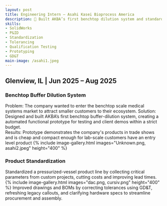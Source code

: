 ```yaml
---
layout: post
title: Engineering Intern – Asahi Kasei Bioprocess America
description: 🧪 Built AKBA’s first benchtop dilution system and standardized a pressurized-vessel product line
skills: 
- SolidWorks
- P&ID
- Standardization
- Tolerancing
- Qualification Testing
- Prototyping
- GD&T
main-image: /asahi1.jpeg
---
```


## Glenview, IL | Jun 2025 – Aug 2025 
### Benchtop Buffer Dilution System
Problem: The company wanted to enter the benchtop scale medical systems market to attract smaller customers to their ecosystem.
Solution: Designed and built AKBA’s first benchtop buffer-dilution system, creating a automated functional prototype for testing and client demos within a strict budget.
<br>
Results: Prototype demonstrates the company's products in trade shows and is cheap and compact enough for lab-scale customers have an entry level product
{% include image-gallery.html images="Unknown.png, asahi2.jpeg" height="400" %}

### Product Standardization
Standardized a pressurized-vessel product line by collecting critical parameters from custom projects, cutting costs and improving lead times.
{% include image-gallery.html images="dac.png, cursiv.png" height="400" %}
Improved drawings and BOMs by correcting tolerances using GD&T, refreshing legacy callouts, and clarifying hardware specs to streamline procurement and assembly.
<br>
